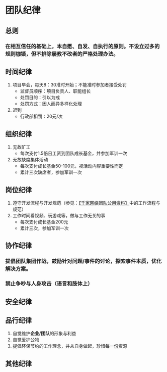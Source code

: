 # 团队纪律

## 总则

### 在相互信任的基础上，本自愿、自发、自执行的原则。不设立过多的规则枷锁，但不排除屡教不改者的严格处理办法。

## 时间纪律

1. 项目早会，每天8：30准时开始；不能准时参加者接受处罚
    - 监督员顺序：项目负责人、职能组长
    - 处罚目的：引以为戒
    - 处罚方式：因人而异多样化处理
2. 迟到
    - 行政部扣罚：20元/次

## 组织纪律

1. 无故旷工
    - 每次支付1.5倍日工资到团队成长基金，并参加军训一次
2. 无故缺席集体活动
    - 每次支付成长基金50-100元，视活动内容重要性而定
    - 累计三次缺席者，参加军训一次
    
## 岗位纪律

1. 遵守开发流程与开发规范（参见：[【千家网络团队公用资料】](https://git.allhome.com.cn/NetWorksDatas/Public/standard/wikis/%E5%8D%83%E5%AE%B6%E7%BD%91%E7%BB%9C%E5%9B%A2%E9%98%9F%E5%85%AC%E7%94%A8%E8%B5%84%E6%96%99)中的工作流程与规范）
2. 工作时间看视频、玩游戏等，做与工作无关的事
    - 每次支付成长基金200元
    - 累计三次，参加军训一次

## 协作纪律

### 提倡团队集团作战，鼓励针对问题/事件的讨论，探索事件本质，优化解决方案。
### **禁止争吵与人身攻击（语言和肢体上）**

## 安全纪律

## 品行纪律

1. 自觉维护**企业/团队**的形象与利益
2. 自觉爱护公物
3. 提倡环保节约的工作理念，并从自身做起，珍惜每一份资源

## 其他纪律
